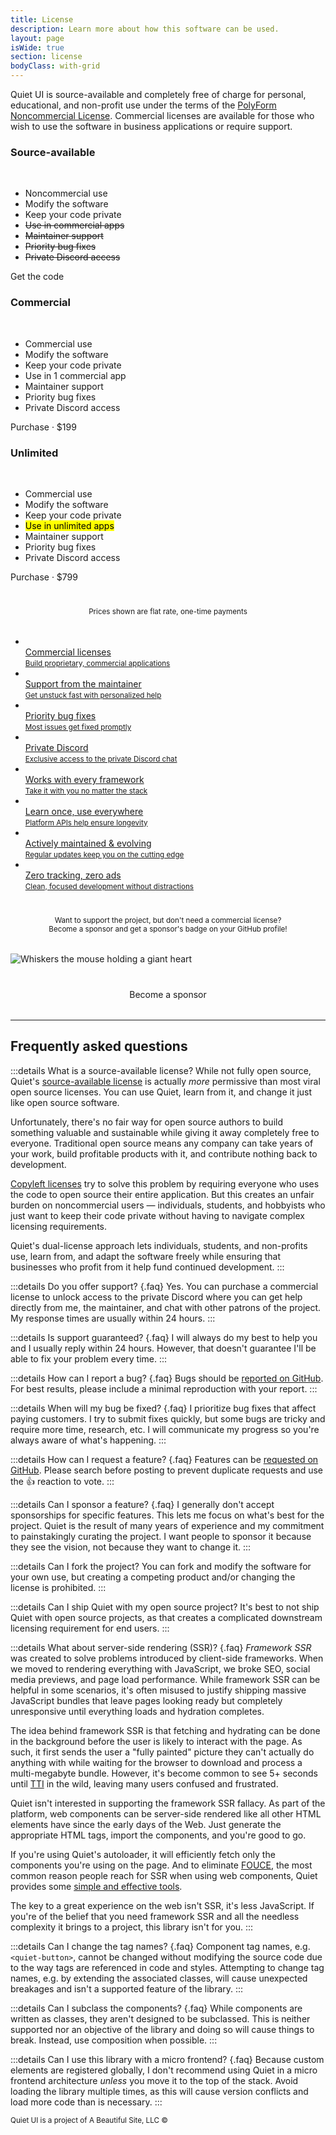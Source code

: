 ```yaml
---
title: License
description: Learn more about how this software can be used.
layout: page
isWide: true
section: license
bodyClass: with-grid
---
```


Quiet UI is source-available and completely free of charge for personal, educational, and non-profit use under the terms of the [PolyForm Noncommercial License](https://github.com/quietui/quiet/blob/main/LICENSE). Commercial licenses are available for those who wish to use the software in business applications or require support.

<div class="pricing-tiers">
  <div class="pricing-tier">
    <quiet-icon class="pricing-tier-icon" name="code" style="color: #7db664;"></quiet-icon>
    <h3 data-no-anchor>Source-available</h3><br>
    <ul>
      <li><quiet-icon name="check" style="color: #7db664;"></quiet-icon> Noncommercial use</li>
      <li><quiet-icon name="check" style="color: #7db664;"></quiet-icon> Modify the software</li>
      <li><quiet-icon name="check" style="color: #7db664;"></quiet-icon> Keep your code private</li>
      <li><quiet-icon name="x" style="color: #b91c1c;"></quiet-icon> <s>Use in commercial apps</s></li>
      <li><quiet-icon name="x" style="color: #b91c1c;"></quiet-icon> <s>Maintainer support</s></li>
      <li><quiet-icon name="x" style="color: #b91c1c;"></quiet-icon> <s>Priority bug fixes</s></li>
      <li><quiet-icon name="x" style="color: #b91c1c;"></quiet-icon> <s>Private Discord access</s></li>
    </ul>
    <quiet-button pill href="https://github.com/quietui/quiet" target="_blank">
      <quiet-icon slot="start" name="brand-github"></quiet-icon>
      Get the code
    </quiet-button>
  </div>

  <div class="pricing-tier">
    <quiet-icon class="pricing-tier-icon" name="license" style="color: #7577c5;"></quiet-icon>
    <h3 data-no-anchor>Commercial</h3><br>
    <ul>
      <li><quiet-icon name="check" style="color: #7db664;"></quiet-icon> Commercial use</li>
      <li><quiet-icon name="check" style="color: #7db664;"></quiet-icon> Modify the software</li>
      <li><quiet-icon name="check" style="color: #7db664;"></quiet-icon> Keep your code private</li>
      <li><quiet-icon name="check" style="color: #7db664;"></quiet-icon> Use in 1 commercial app</li>
      <li><quiet-icon name="check" style="color: #7db664;"></quiet-icon> Maintainer support</li>
      <li><quiet-icon name="check" style="color: #7db664;"></quiet-icon> Priority bug fixes</li>
      <li><quiet-icon name="check" style="color: #7db664;"></quiet-icon> Private Discord access</li>
    </ul>
    <quiet-button variant="primary" pill href="/purchase">
      Purchase &middot; $199
    </quiet-button>
  </div>

  <div class="pricing-tier">
    <quiet-icon class="pricing-tier-icon" name="comet" style="color: #c5a231;"></quiet-icon>
    <h3 data-no-anchor>Unlimited</h3><br>
    <ul>
      <li><quiet-icon name="check" style="color: #7db664;"></quiet-icon> Commercial use</li>
      <li><quiet-icon name="check" style="color: #7db664;"></quiet-icon> Modify the software</li>
      <li><quiet-icon name="check" style="color: #7db664;"></quiet-icon> Keep your code private</li>
      <li><quiet-icon name="check" style="color: #7db664;"></quiet-icon> <mark>Use in unlimited apps</mark></li>
      <li><quiet-icon name="check" style="color: #7db664;"></quiet-icon> Maintainer support</li>
      <li><quiet-icon name="check" style="color: #7db664;"></quiet-icon> Priority bug fixes</li>
      <li><quiet-icon name="check" style="color: #7db664;"></quiet-icon> Private Discord access</li>
    </ul>
    <quiet-button pill href="/purchase">
      Purchase &middot; $799
    </quiet-button>
  </div>  
</div>

<p style="text-align: center; text-wrap: balance; margin-block: 2.5rem 2rem;">
  <small>
    Prices shown are flat rate, one-time payments
  </small>
</p>

<ul class="features-grid" aria-label="Features">
  <li>
    <a class="stretch" href="/purchase" data-no-external-icon>
      <quiet-icon name="contract" style="color: #c5a231;"></quiet-icon><br>
      Commercial licenses<br>
      <small>Build proprietary, commercial applications</small>
    </a>
  </li>
  <li>
    <a class="stretch" href="/purchase" data-no-external-icon>
      <quiet-icon name="send" style="color: #58acf2;"></quiet-icon><br>
      Support from the maintainer<br>
      <small>Get unstuck fast with personalized help</small>
    </a>
  </li>
  <li>
    <a class="stretch" href="/purchase" data-no-external-icon>
      <quiet-icon name="bug" style="color: #e98d61;"></quiet-icon><br>
      Priority bug fixes<br>
      <small>Most issues get fixed promptly</small>
    </a>
  </li>
  <li>
    <a class="stretch" href="/purchase" data-no-external-icon>
      <quiet-icon name="brand-discord" style="color: #b394f4;"></quiet-icon><br>
      Private Discord<br>
      <small>Exclusive access to the private Discord chat</small>
    </a>
  </li>
  <li>
    <a class="stretch" href="/purchase" data-no-external-icon>
      <quiet-icon name="plug" style="color: #848da0;"></quiet-icon><br>
      Works with every framework<br>
      <small>Take it with you no matter the stack</small>
    </a>
  </li>
  <li>
    <a class="stretch" href="/purchase" data-no-external-icon>
      <quiet-icon name="school" style="color: #7db664;"></quiet-icon><br>
      Learn once, use everywhere<br>
      <small>Platform APIs help ensure longevity</small>
    </a>
  </li>
  <li>
    <a class="stretch" href="/purchase" data-no-external-icon>
      <quiet-icon name="tools" style="color: #2ab6d1;"></quiet-icon><br>
      Actively maintained &amp; evolving<br>
      <small>Regular updates keep you on the cutting edge</small>
    </a>
  </li>
  <li>
    <a class="stretch" href="/purchase" data-no-external-icon>
      <quiet-icon name="lock-heart" style="color: #e886a7;"></quiet-icon><br>
      Zero tracking, zero ads<br>
      <small>Clean, focused development without distractions</small>
    </a>
  </li>
</ul>

<p style="text-align: center; text-wrap: balance; margin-block: 2.5rem 2rem;">
  <small>
    Want to support the project, but don't need a commercial license? Become a sponsor and get a sponsor's badge on your GitHub profile!
  </small>
</p>

<img class="whiskers-center" src="/assets/images/whiskers/with-heart.svg" alt="Whiskers the mouse holding a giant heart">

<div 
  style="
    display: flex; 
    gap: 1rem; 
    justify-content: center; 
    margin-block: 2.5rem 2rem;
  "
>
  <quiet-button variant="primary" size="lg" appearance="outline" pill href="https://github.com/sponsors/quietui" target="_blank">
    <quiet-icon slot="start" family="filled" name="heart" style="color: deeppink;"></quiet-icon>
    Become a sponsor
  </quiet-button>
</div>

---

## Frequently asked questions

:::details What is a source-available license?
While not fully open source, Quiet's [source-available license](https://github.com/quietui/quiet/blob/main/LICENSE) is actually _more_ permissive than most viral open source licenses. You can use Quiet, learn from it, and change it just like open source software.

Unfortunately, there's no fair way for open source authors to build something valuable and sustainable while giving it away completely free to everyone. Traditional open source means any company can take years of your work, build profitable products with it, and contribute nothing back to development.

[Copyleft licenses](https://www.gnu.org/licenses/copyleft.en.html) try to solve this problem by requiring everyone who uses the code to open source their entire application. But this creates an unfair burden on noncommercial users — individuals, students, and hobbyists who just want to keep their code private without having to navigate complex licensing requirements.

Quiet's dual-license approach lets individuals, students, and non-profits use, learn from, and adapt the software freely while ensuring that businesses who profit from it help fund continued development.
:::

:::details Do you offer support? {.faq}
Yes. You can purchase a commercial license to unlock access to the private Discord where you can get help directly from me, the maintainer, and chat with other patrons of the project. My response times are usually within 24 hours.
:::

:::details Is support guaranteed? {.faq}
I will always do my best to help you and I usually reply within 24 hours. However, that doesn't guarantee I'll be able to fix your problem every time.
:::

:::details How can I report a bug? {.faq}
Bugs should be [reported on GitHub](https://github.com/quietui/quiet/issues). For best results, please include a minimal reproduction with your report.
:::

:::details When will my bug be fixed? {.faq}
I prioritize bug fixes that affect paying customers. I try to submit fixes quickly, but some bugs are tricky and require more time, research, etc. I will communicate my progress so you're always aware of what's happening.
:::

:::details How can I request a feature? {.faq}
Features can be [requested on GitHub](https://github.com/quietui/quiet/discussions/categories/feature-requests). Please search before posting to prevent duplicate requests and use the 👍 reaction to vote.
:::

:::details Can I sponsor a feature? {.faq}
I generally don't accept sponsorships for specific features. This lets me focus on what's best for the project. Quiet is the result of many years of experience and my commitment to painstakingly curating the project. I want people to sponsor it because they see the vision, not because they want to change it.
:::

:::details Can I fork the project?
You can fork and modify the software for your own use, but creating a competing product and/or changing the license is prohibited.
:::

:::details Can I ship Quiet with my open source project?
It's best to not ship Quiet with open source projects, as that creates a complicated downstream licensing requirement for end users.
:::

:::details What about server-side rendering (SSR)? {.faq}
_Framework SSR_ was created to solve problems introduced by client-side frameworks. When we moved to rendering everything with JavaScript, we broke SEO, social media previews, and page load performance. While framework SSR can be helpful in some scenarios, it's often misused to justify shipping massive JavaScript bundles that leave pages looking ready but completely unresponsive until everything loads and hydration completes.

The idea behind framework SSR is that fetching and hydrating can be done in the background before the user is likely to interact with the page. As such, it first sends the user a "fully painted" picture they can't actually do anything with while waiting for the browser to download and process a multi-megabyte bundle. However, it's become common to see 5+ seconds until [TTI](https://developer.chrome.com/docs/lighthouse/performance/interactive) in the wild, leaving many users confused and frustrated.

Quiet isn't interested in supporting the framework SSR fallacy. As part of the platform, web components can be server-side rendered like all other HTML elements have since the early days of the Web. Just generate the appropriate HTML tags, import the components, and you're good to go.

If you're using Quiet's autoloader, it will efficiently fetch only the components you're using on the page. And to eliminate [FOUCE](https://www.abeautifulsite.net/posts/flash-of-undefined-custom-elements), the most common reason people reach for SSR when using web components, Quiet provides some [simple and effective tools](/docs/#reducing-fouce).

The key to a great experience on the web isn't SSR, it's less JavaScript. If you're of the belief that you need framework SSR and all the needless complexity it brings to a project, this library isn't for you.
:::

:::details Can I change the tag names? {.faq}
Component tag names, e.g. `<quiet-button>`, cannot be changed without modifying the source code due to the way tags are referenced in code and styles. Attempting to change tag names, e.g. by extending the associated classes, will cause unexpected breakages and isn't a supported feature of the library.
:::

:::details Can I subclass the components? {.faq}
While components are written as classes, they aren't designed to be subclassed. This is neither supported nor an objective of the library and doing so will cause things to break. Instead, use composition when possible.
:::

:::details Can I use this library with a micro frontend? {.faq}
Because custom elements are registered globally, I don't recommend using Quiet in a micro frontend architecture _unless_ you move it to the top of the stack. Avoid loading the library multiple times, as this will cause version conflicts and load more code than is necessary.
:::

<small class="copyright">
  Quiet UI is a project of A&nbsp;Beautiful&nbsp;Site,&nbsp;LLC
  &copy;<quiet-date year="numeric"></quiet-date>
</small>
